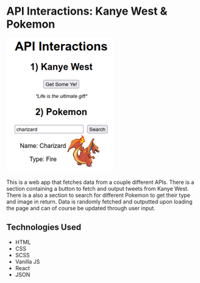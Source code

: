 # API Interactions: Kanye West & Pokemon

<img src="./src/images/API-Interactions-Screenshot.png" />

This is a web app that fetches data from a couple different APIs. There is a section containing a button to fetch and output tweets from Kanye West. There is a also a section to search for different Pokemon to get their type and image in return. Data is randomly fetched and outputted upon loading the page and can of course be updated through user input.

## Technologies Used
* HTML
* CSS
* SCSS
* Vanilla JS
* React
* JSON